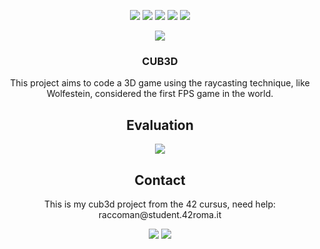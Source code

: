 <p align="center">
  <img src="https://img.shields.io/github/contributors/raccoman/cub3d?style=for-the-badge"/>
  <img src="https://img.shields.io/github/forks/raccoman/cub3d?style=for-the-badge"/>
  <img src="https://img.shields.io/github/stars/raccoman/cub3d?style=for-the-badge"/>
  <img src="https://img.shields.io/github/issues/raccoman/cub3d?style=for-the-badge"/>
  <img src="https://img.shields.io/github/license/raccoman/cub3d?style=for-the-badge"/>
</p>

<p align="center">
  <img src="https://badge42.herokuapp.com/api/stats/raccoman?privacyEmail=true"/>
</p>
<h3 align="center">
  CUB3D
</h3>
<p align="center">
  This project aims to code a 3D game using the raycasting technique, like Wolfestein, considered the first FPS game in the world.
</p>

<h2 align="center">
  Evaluation
</h2>
<p align="center">
  <img src="https://badge42.herokuapp.com/api/project/raccoman/cub3d"/>
</p>

<h2 align="center">
  Contact
</h2>
<p align="center">
  This is my cub3d project from the 42 cursus, need help: raccoman@student.42roma.it
</p>

<p align="center">
    <img src="https://forthebadge.com/images/badges/made-with-c.svg"/>
    <img src="https://forthebadge.com/images/badges/not-a-bug-a-feature.svg"/>
</p>

